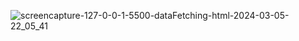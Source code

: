![screencapture-127-0-0-1-5500-dataFetching-html-2024-03-05-22_05_41](https://github.com/saeedbarcha/google-api-and-github-users/assets/80773074/f420f8a8-5a16-4d70-ad6a-2877aafe6f16)
